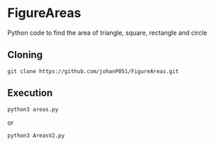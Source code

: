 # FigureAreas
Python code to find the area of triangle, square, rectangle and circle

## Cloning
```
git clone https://github.com/johanP051/FigureAreas.git
```

## Execution
```
python3 areas.py
``` 
or 
```
python3 AreasV2.py
```
